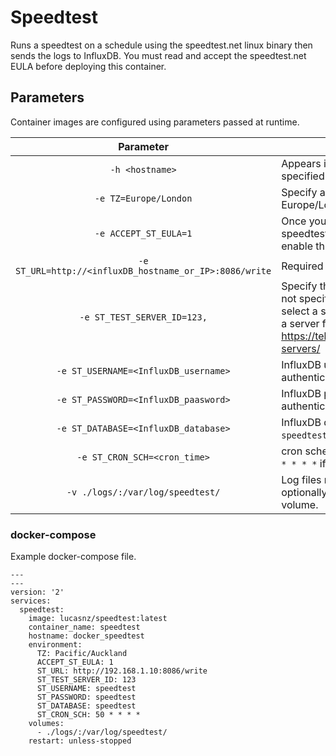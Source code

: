 # Speedtest
Runs a speedtest on a schedule using the speedtest.net linux binary then sends the logs to InfluxDB. You must read and accept the speedtest.net EULA before deploying this container.

## Parameters

Container images are configured using parameters passed at runtime.

| Parameter | Function |
| :----: | --- |
| `-h <hostname>` | Appears in InfluxDB logs. If not specified the container ID will be used. |
| `-e TZ=Europe/London` | Specify a timezone to use e.g. Europe/London. |
| `-e ACCEPT_ST_EULA=1` | Once you've reviewed the speedtest.net EULA and accepted enable this environment variable. |
| `-e ST_URL=http://<influxDB_hostname_or_IP>:8086/write` | Required URL for InfluxDB. |
| `-e ST_TEST_SERVER_ID=123,` | Specify they speedtest server by ID. If not specified, the binary will auto-select a server. For best results, select a server from: https://telcodb.net/explore/speedtest-servers/ |
| `-e ST_USERNAME=<InfluxDB_username>` | InfluxDB username (required if authentication is enabled in InfluxDB). |
| `-e ST_PASSWORD=<InfluxDB_paasword>` | InfluxDB password (required if authentication is enabled in InfluxDB). |
| `-e ST_DATABASE=<InfluxDB_database>` | InfluxDB database. Defaults to `speedtest` if not specified. |
| `-e ST_CRON_SCH=<cron_time>` | cron schedule for test. Defaults to `10 * * * *` if not specified. |
| `-v ./logs/:/var/log/speedtest/` | Log files reside here and can optionally be retained by mapping the volume. |

### docker-compose

Example docker-compose file.

```
---
---
version: '2'
services:
  speedtest:
    image: lucasnz/speedtest:latest
    container_name: speedtest
    hostname: docker_speedtest
    environment:
      TZ: Pacific/Auckland
	  ACCEPT_ST_EULA: 1
      ST_URL: http://192.168.1.10:8086/write
      ST_TEST_SERVER_ID: 123
      ST_USERNAME: speedtest
      ST_PASSWORD: speedtest
      ST_DATABASE: speedtest
      ST_CRON_SCH: 50 * * * *
    volumes:
      - ./logs/:/var/log/speedtest/
    restart: unless-stopped
```

